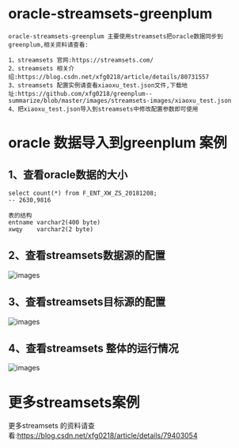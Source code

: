 # oracle-streamsets-greenplum

	oracle-streamsets-greenplum 主要使用streamsets把oracle数据同步到greenplum,相关资料请查看:

	1、streamsets 官网:https://streamsets.com/
	2、streamsets 相关介绍:https://blog.csdn.net/xfg0218/article/details/80731557
	3、streamsets 配置实例请查看xiaoxu_test.json文件,下载地址:https://github.com/xfg0218/greenplum--summarize/blob/master/images/streamsets-images/xiaoxu_test.json
	4、把xiaoxu_test.json导入到streamsets中修改配置参数即可使用


# oracle 数据导入到greenplum 案例
## 1、查看oracle数据的大小
	select count(*) from F_ENT_XW_ZS_20181208;
	-- 2630,9816

	表的结构
	entname	varchar2(400 byte)
	xwqy	varchar2(2 byte)


## 2、查看streamsets数据源的配置
![images](https://github.com/xfg0218/greenplum--summarize/blob/master/images/streamsets-images/data-source.png)

## 3、查看streamsets目标源的配置
![images](https://github.com/xfg0218/greenplum--summarize/blob/master/images/streamsets-images/target--source.png)

## 4、查看streamsets 整体的运行情况
![images](https://github.com/xfg0218/greenplum--summarize/blob/master/images/streamsets-images/streamsets.png)

# 更多streamsets案例
更多streamsets 的资料请查看:https://blog.csdn.net/xfg0218/article/details/79403054

